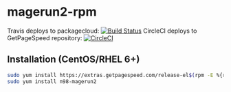 # magerun2-rpm

Travis deploys to packagecloud: [![Build Status](https://travis-ci.org/GetPageSpeed/n98-magerun2-rpm.svg?branch=master)](https://travis-ci.org/GetPageSpeed/wrk-rpm)
CircleCI deploys to GetPageSpeed repository: [![CircleCI](https://circleci.com/gh/GetPageSpeed/n98-magerun2-rpm/tree/master.svg?style=svg)](https://circleci.com/gh/GetPageSpeed/n98-magerun2-rpm/tree/master)

## Installation (CentOS/RHEL 6+)

```bash
sudo yum install https://extras.getpagespeed.com/release-el$(rpm -E %{rhel})-latest.rpm
sudo yum install n98-magerun2
```

